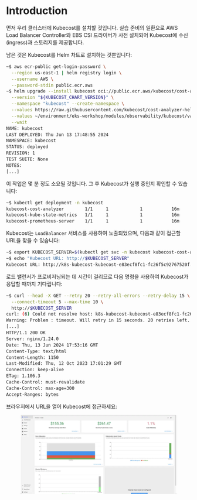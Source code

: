 # Introduction

먼저 우리 클러스터에 Kubecost를 설치할 것입니다. 실습 준비의 일환으로 AWS Load Balancer Controller와 EBS CSI 드라이버가 사전 설치되어 Kubecost에 수신(ingress)과 스토리지를 제공합니다.

남은 것은 Kubecost를 Helm 차트로 설치하는 것뿐입니다:

```bash
~$ aws ecr-public get-login-password \
  --region us-east-1 | helm registry login \
  --username AWS \
  --password-stdin public.ecr.aws
~$ helm upgrade --install kubecost oci://public.ecr.aws/kubecost/cost-analyzer \
  --version "${KUBECOST_CHART_VERSION}" \
  --namespace "kubecost" --create-namespace \
  --values https://raw.githubusercontent.com/kubecost/cost-analyzer-helm-chart/v${KUBECOST_CHART_VERSION}/cost-analyzer/values-eks-cost-monitoring.yaml \
  --values ~/environment/eks-workshop/modules/observability/kubecost/values.yaml \
  --wait
NAME: kubecost
LAST DEPLOYED: Thu Jun 13 17:48:55 2024
NAMESPACE: kubecost
STATUS: deployed
REVISION: 1
TEST SUITE: None
NOTES:
[...]
```

이 작업은 몇 분 정도 소요될 것입니다. 그 후 Kubecost가 실행 중인지 확인할 수 있습니다:

```bash
~$ kubectl get deployment -n kubecost
kubecost-cost-analyzer        1/1     1            1           16m
kubecost-kube-state-metrics   1/1     1            1           16m
kubecost-prometheus-server    1/1     1            1           16m
```

Kubecost는 `LoadBalancer` 서비스를 사용하여 노출되었으며, 다음과 같이 접근할 URL을 찾을 수 있습니다:

```bash
~$ export KUBECOST_SERVER=$(kubectl get svc -n kubecost kubecost-cost-analyzer -o json | jq --raw-output '.status.loadBalancer.ingress[0].hostname'):9090
~$ echo "Kubecost URL: http://$KUBECOST_SERVER"
Kubecost URL: http://k8s-kubecost-kubecost-e83ecf8fc1-fc26f5c92767520f.elb.us-west-2.amazonaws.com:9090
```

로드 밸런서가 프로비저닝되는 데 시간이 걸리므로 다음 명령을 사용하여 Kubecost가 응답할 때까지 기다립니다:

```bash
~$ curl --head -X GET --retry 20 --retry-all-errors --retry-delay 15 \
  --connect-timeout 5 --max-time 10 \
  http://$KUBECOST_SERVER
curl: (6) Could not resolve host: k8s-kubecost-kubecost-e83ecf8fc1-fc26f5c92767520f.elb.us-west-2.amazonaws.com
Warning: Problem : timeout. Will retry in 15 seconds. 20 retries left.
[...]
HTTP/1.1 200 OK
Server: nginx/1.24.0
Date: Thu, 13 Jun 2024 17:53:16 GMT
Content-Type: text/html
Content-Length: 1150
Last-Modified: Thu, 12 Oct 2023 17:01:29 GMT
Connection: keep-alive
ETag: 1.106.3
Cache-Control: must-revalidate
Cache-Control: max-age=300
Accept-Ranges: bytes
```

브라우저에서 URL을 열어 Kubecost에 접근하세요:

<figure><img src="../../.gitbook/assets/image (25) (1).png" alt=""><figcaption></figcaption></figure>
